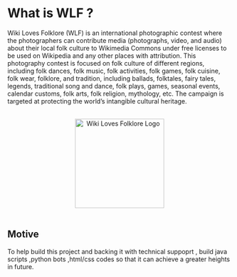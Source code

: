 

<html>
  <body>
    <H1>What is WLF ? </H1>
    
Wiki Loves Folklore (WLF) is an international photographic contest where the photographers can contribute media (photographs, video, and audio) about their local folk culture to Wikimedia Commons under free licenses to be used on Wikipedia and any other places with attribution. This photography contest is focused on folk culture of different regions, including folk dances, folk music, folk activities, folk games, folk cuisine, folk wear, folklore, and tradition, including ballads, folktales, fairy tales, legends, traditional song and dance, folk plays, games, seasonal events, calendar customs, folk arts, folk religion, mythology, etc. The campaign is targeted at protecting the world’s intangible cultural heritage.</br>
</br>
<center><img src="https://upload.wikimedia.org/wikipedia/commons/thumb/6/69/Wiki_Loves_Folklore_Logo.svg/710px-Wiki_Loves_Folklore_Logo.svg.png?20210212092540"  alt="Wiki Loves Folklore Logo" width="200px" height="200px"></center> </br>

<h2>Motive</h2>
To help build this project and backing it with technical suppoprt , build java scripts ,python bots ,html/css codes so that it can achieve a greater heights in 
future.


</body>
</html>
